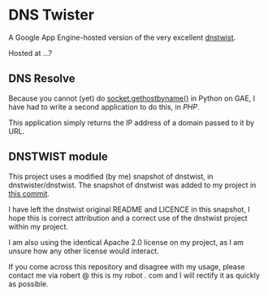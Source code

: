 # DNS Twister

A Google App Engine-hosted version of the very excellent
[dnstwist](https://github.com/elceef/dnstwist).

Hosted at ...?

## DNS Resolve

Because you cannot (yet) do [socket.gethostbyname()](https://docs.python.org/2/library/socket.html#socket.gethostbyname)
in Python on GAE, I have had to write a second application to do this, in
*PHP*.

This application simply returns the IP address of a domain passed to it by
URL.

## DNSTWIST module

This project uses a modified (by me) snapshot of dnstwist, in
dnstwister/dnstwist. The snapshot of dnstwist was added to my project in
[this commit](https://github.com/thisismyrobot/dnstwister/commit/7ca44e96cb3b394d3e85fdb07b20e679e76e0742).

I have left the dnstwist original README and LICENCE in this snapshot, I hope
this is correct attribution and a correct use of the dnstwist project within
my project.

I am also using the identical Apache 2.0 license on my project, as I am unsure
how any other license would interact.

If you come across this repository and disagree with my usage, please contact
me via robert @ this is my robot . com and I will rectify it as quickly as
possible.
